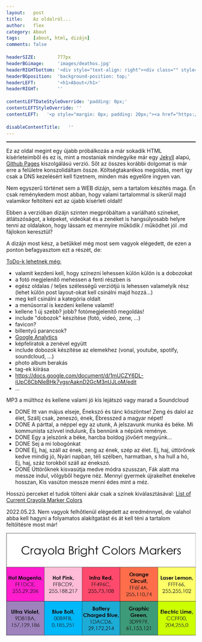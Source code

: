 ```yaml
---
layout:   post
title:    Az oldalról...
author:   flex
category: About
tags:     [about, html, dizájn]
comments: false

headerSIZE:        777px
headerBGimage:     'images/deathos.jpg'
headerRIGHTbottom: '<div style="text-align: right"><div class="" style="display: inline-block; font-size: 50%; margin-bottom: 0px; background: black; color: white; padding: 7px;">Source: <a class="menu" href="http://hateplow.tumblr.com/post/160877632854/deathos">"DeathOS"</a></div></div>'
headerBGposition:  'background-position: top;'
headerLEFT:        '<h1>About</h1>'
headerRIGHT:       ''

contentLEFTDateStyleOverride: 'padding: 0px;'
contentLEFTStyleOverride: ''
contentLEFT:   '<p style="margin: 0px; padding: 20px;"><a href="https://gyorgy.fleischmann.hu/"><img class="shadow" style="" src="https://fleischmann.hu/images/html/fleischmanns/gyorgy.fleischmann.hu_(2019-09-09).png"></a></p>'

disableContentTitle:   ''
---
```


<hr style="border-top: 1px solid;">

<span class="initial">E</span>z az oldal megint egy újabb próbálkozás a már sokadik HTML kísérleteimből és ez is, mint a mostaniak mindegyike már egy [Jekyll](https://jekyllrb.com) alapú, [Github Pages](https://pages.github.com/) kiszolgálású verzió. Sőt az összes korábbi dolgomat is már erre a felületre konszolidáltam össze. Költségtakarékos megoldás, mert így csak a DNS kezelésért kell fizetnem, minden más egyelőre ingyen van.

Nem egyszerű történet sem a WEB dizájn, sem a tartalom készítés maga. Én csak reménykedem most abban, hogy valami tartalommal is sikerül majd valamikor feltölteni ezt az újabb kísérleti oldalt!

Ebben a verzióban dizájn szinten megpróbáltam a variálható színeket, átlátszóságot, a képeket, videókat és a zenéket is hangsúlyosabb helyre tenni az oldalakon, hogy lássam ez mennyire működik / működhet jól .md fájlokon keresztül?

A dizájn most kész, a betűkkel még most sem vagyok elégedett, de ezen a ponton befagyasztom ezt a részét, de:

<span style="text-decoration:underline">ToDo-k lehetnek még:</span>

- valamit kezdeni kell, hogy színezni lehessen külön külön is a dobozokat
- a fotó megjelenítő mehessen a fenti részben is
- egész oldalas / teljes szélességű verziótjú is lehessen valamelyik rész (lehet külön post layout-okat kell csinálni majd hozzá...)
- meg kell csinálni a kategória oldalt
- a menüsorral is kezdeni kellene valamit!
- kellene 1 új szebb? jobb? fotómegjelenítő megoldás!
- include "dobozok" készítése (fotó, videó, zene, ...)
- favicon?
- billentyű parancsok?
- [Google Analytics](https://analytics.google.com/)
- képfeliratok a zenével együtt
- include dobozok készítése az elemekhez (vonal, youtube, spotify, soundcloud, ...)
- photo album berakás
- tag-ek kiírása
- https://docs.google.com/document/d/1mUCZY6DL-iUpC6CbNleBHk7vgsrAaknD2GcM3nUJLoM/edit
- ...

MP3 a múlthoz és kellene valami jó kis lejátszó vagy marad a Soundcloud

- DONE Itt van május elseje, Énekszó és tánc köszöntse! Zeng és dalol az élet, Szállj csak, zeneszó, ének, Ébresszed a magyar népet!
- DONE A párttal, a néppel egy az utunk, A jelszavunk munka és béke. Mi kommunista szívvel indulunk, És bennünk a népünk reménye.
- DONE Egy a jelszónk a béke, harcba boldog jövőért megyünk…
- DONE Sej a mi lobogónkat
- DONE Ej, haj, száll az ének, zeng az ének, szép az élet. Ej, haj, úttörőnek kedve mindig jó, Nyári napban, téli szélben, harmatban, s ha hull a hó, Ej, haj, száz torokból száll az énekszó.
- DONE Úttörőknek kisvasútja medve módra szusszan, Fák alatt ma messze indul, völgyből hegyre néz. Mennyi gyermek újrakelhet énekelve hosszan, Kis vasúton messze menni édes mint a méz.

Hosszú perceket el tudok tölteni akár csak a színek kiválasztásával: [List of Current Crayola Marker Colors](
http://www.jennyscrayoncollection.com/2018/02/list-of-current-crayola-marker-colors.html)

2022.05.23. Nem vagyok felhőtlenül elégedett az eredménnyel, de valahol abba kell hagyni a folyamatos alakítgatást és át kell téni a tartalom feltöltésre most már!

<img class="shadow" src="images/Crayola_Bright_Color_Markers.jpg">